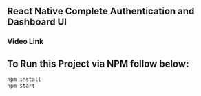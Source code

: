 ## React Native Complete Authentication and Dashboard UI
### Video Link

## To Run this Project via NPM follow below:

```bash
npm install
npm start
```

